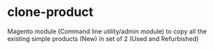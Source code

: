 # clone-product
Magento module (Command line utility/admin module) to copy all the existing simple products (New) in set of 2 (Used and Refurbished)
